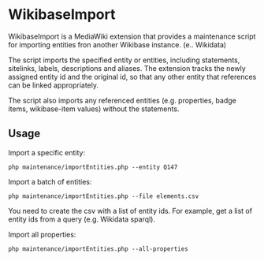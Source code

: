 WikibaseImport
===============

WikibaseImport is a MediaWiki extension that provides a maintenance script for importing entities fron another Wikibase instance. (e.. Wikidata)

The script imports the specified entity or entities, including statements, sitelinks, labels, descriptions and aliases. The extension tracks the newly assigned entity id and the original id, so that any other entity that references can be linked appropriately.

The script also imports any referenced entities (e.g. properties, badge items, wikibase-item values) without the statements.

Usage
------

Import a specific entity:

```
php maintenance/importEntities.php --entity Q147
```

Import a batch of entities:

```
php maintenance/importEntities.php --file elements.csv
```

You need to create the csv with a list of entity ids. For example, get a list
of entity ids from a query (e.g. Wikidata sparql).

Import all properties:

```
php maintenance/importEntities.php --all-properties
```
